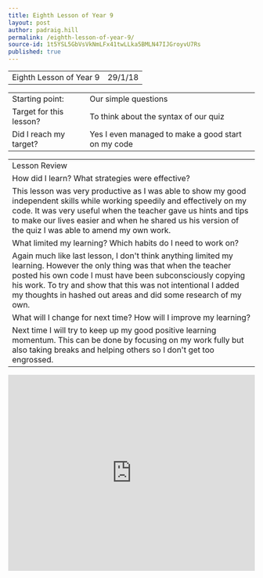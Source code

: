 ```yaml
---
title: Eighth Lesson of Year 9
layout: post
author: padraig.hill
permalink: /eighth-lesson-of-year-9/
source-id: 1t5YSL5GbVsVkNmLFx41twLLka5BMLN47IJGroyvU7Rs
published: true
---
```

<table>
  <tr>
    <td>Eighth Lesson of Year 9</td>
    <td>29/1/18</td>
  </tr>
</table>


<table>
  <tr>
    <td>Starting point:</td>
    <td>Our simple questions</td>
  </tr>
  <tr>
    <td>Target for this lesson?</td>
    <td>To think about the syntax of our quiz</td>
  </tr>
  <tr>
    <td>Did I reach my target?</td>
    <td>Yes I even managed to make a good start on my code</td>
  </tr>
</table>


<table>
  <tr>
    <td>Lesson Review</td>
  </tr>
  <tr>
    <td>How did I learn? What strategies were effective?</td>
  </tr>
  <tr>
    <td>This lesson was very productive as I was able to show my good independent skills while working speedily and effectively on my code. It was very useful when the teacher gave us hints and tips to make our lives easier and when he shared us his version of the quiz I was able to amend my own work.</td>
  </tr>
  <tr>
    <td>What limited my learning? Which habits do I need to work on?</td>
  </tr>
  <tr>
    <td>Again much like last lesson, I don't think anything limited my learning. However the only thing was that when the teacher posted his own code I must have been subconsciously copying his work. To try and show that this was not intentional I added my thoughts in hashed out areas and did some research of my own.</td>
  </tr>
  <tr>
    <td>What will I change for next time? How will I improve my learning?</td>
  </tr>
  <tr>
    <td>Next time I will try to keep up my good positive learning momentum. This can be done by focusing on my work fully but also taking breaks and helping others so I don't get too engrossed.</td>
  </tr>
</table>


<iframe height="400px" width="100%" src="https://repl.it/@padraighill/IT-Buzzfeed-Questions?lite=true" scrolling="no" frameborder="no" allowtransparency="true" allowfullscreen="true" sandbox="allow-forms allow-pointer-lock allow-popups allow-same-origin allow-scripts allow-modals"></iframe>

